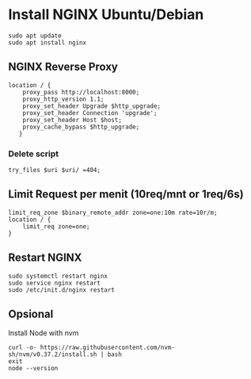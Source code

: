 # Install NGINX Ubuntu/Debian
    sudo apt update
    sudo apt install nginx

## NGINX Reverse Proxy
    location / {
        proxy_pass http://localhost:8000;
        proxy_http_version 1.1;
        proxy_set_header Upgrade $http_upgrade;
        proxy_set_header Connection 'upgrade';
        proxy_set_header Host $host;
        proxy_cache_bypass $http_upgrade;
       }

### Delete script 
    try_files $uri $uri/ =404;

## Limit Request per menit (10req/mnt or 1req/6s)
    limit_req_zone $binary_remote_addr zone=one:10m rate=10r/m;
    location / {
        limit_req zone=one;
    }

## Restart NGINX
    sudo systemctl restart nginx
    sudo service nginx restart
    sudo /etc/init.d/nginx restart

## Opsional
Install Node with nvm

    curl -o- https://raw.githubusercontent.com/nvm-sh/nvm/v0.37.2/install.sh | bash
    exit
    node --version
